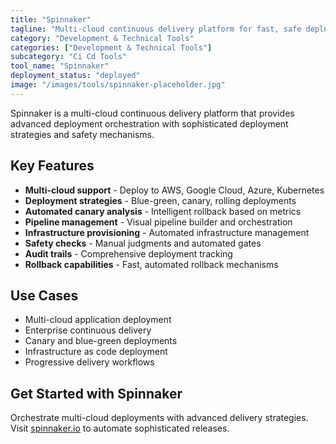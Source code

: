 ```yaml
---
title: "Spinnaker"
tagline: "Multi-cloud continuous delivery platform for fast, safe deployments"
category: "Development & Technical Tools"
categories: ["Development & Technical Tools"]
subcategory: "Ci Cd Tools"
tool_name: "Spinnaker"
deployment_status: "deployed"
image: "/images/tools/spinnaker-placeholder.jpg"
---
```

Spinnaker is a multi-cloud continuous delivery platform that provides advanced deployment orchestration with sophisticated deployment strategies and safety mechanisms.

## Key Features

- **Multi-cloud support** - Deploy to AWS, Google Cloud, Azure, Kubernetes
- **Deployment strategies** - Blue-green, canary, rolling deployments
- **Automated canary analysis** - Intelligent rollback based on metrics
- **Pipeline management** - Visual pipeline builder and orchestration
- **Infrastructure provisioning** - Automated infrastructure management
- **Safety checks** - Manual judgments and automated gates
- **Audit trails** - Comprehensive deployment tracking
- **Rollback capabilities** - Fast, automated rollback mechanisms

## Use Cases

- Multi-cloud application deployment
- Enterprise continuous delivery
- Canary and blue-green deployments
- Infrastructure as code deployment
- Progressive delivery workflows

## Get Started with Spinnaker

Orchestrate multi-cloud deployments with advanced delivery strategies. Visit [spinnaker.io](https://spinnaker.io) to automate sophisticated releases.